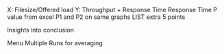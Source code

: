 X: Filesize/Offered load
Y: Throughput + Response Time
Response Time
P value from excel
P1 and P2 on same graphs
LIST extra 5 points

Insights into conclusion

Menu
Multiple Runs for averaging
